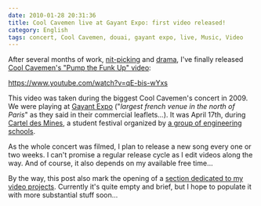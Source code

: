 ```yaml
---
date: 2010-01-28 20:31:36
title: Cool Cavemen live at Gayant Expo: first video released!
category: English
tags: concert, Cool Cavemen, douai, gayant expo, live, Music, Video
---
```


After several months of work, [nit-picking](https://kevin.deldycke.com/2010/01/remove-videotape-timecode/) and [drama](https://twitter.com/kdeldycke/status/6158072244), I've finally released [Cool Cavemen's "Pump the Funk Up" video](https://www.youtube.com/watch?v=qE-bis-wYxs):

https://www.youtube.com/watch?v=qE-bis-wYxs

This video was taken during the biggest Cool Cavemen's concert in 2009. We were playing at [Gayant Expo](https://www.gayantexpoconcerts.com) ("_largest french venue in the north of Paris_" as they said in their commercial leaflets...). It was April 17th, during [Cartel des Mines](https://fr.wikipedia.org/wiki/Cartel_des_Mines), a student festival organized by [a group of engineering schools](https://wikipedia.org/wiki/Ecole_des_Mines).

As the whole concert was filmed, I plan to release a new song every one or two weeks. I can't promise a regular release cycle as I edit videos along the way. And of course, it also depends on my available free time...

By the way, this post also mark the opening of a [section dedicated to my video projects](https://kevin.deldycke.com/tag/video/). Currently it's quite empty and brief, but I hope to populate it with more substantial stuff soon...
